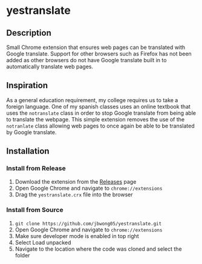 # yestranslate

## Description
Small Chrome extension that ensures web pages can be translated with Google translate. Support for other browsers such as Firefox has not been added as other browsers do not have Google translate built in to automatically translate web pages.

## Inspiration
As a general education requirement, my college requires us to take a foreign language. One of my spanish classes uses an online textbook that uses the `notranslate` class in order to stop Google translate from being able to translate the webpage. This simple extension removes the use of the `notranlate` class allowing web pages to once again be able to be translated by Google translate.

## Installation

### Install from Release
1. Download the extension from the [Releases](https://github.com/jbwong05/yestranslate/releases) page
2. Open Google Chrome and navigate to `chrome://extensions`
3. Drag the `yestranslate.crx` file into the browser 

### Install from Source
1. `git clone https://github.com/jbwong05/yestranslate.git`
2. Open Google Chrome and navigate to `chrome://extensions`
3. Make sure developer mode is enabled in top right
4. Select Load unpacked
5. Navigate to the location where the code was cloned and select the folder